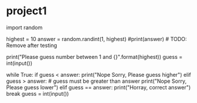 # project1
import random

highest = 10
answer = random.randint(1, highest)
#print(answer)   # TODO: Remove after testing

print("Please guess number between 1 and {}".format(highest))
guess = int(input())

while True:
    if guess < answer:
        print("Nope Sorry, Please guess higher")
    elif guess > answer:  # guess must be greater than answer
        print("Nope Sorry, Please guess lower")
    elif guess == answer:
        print("Horray, correct answer")
        break
    guess = int(input())

